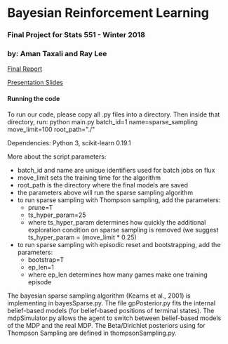 # Bayesian Reinforcement Learning

### Final Project for Stats 551 - Winter 2018
### by: Aman Taxali and Ray Lee

[Final Report](./Taxali_Lee_Final_Report.pdf)

[Presentation Slides](./ataxali_final_presentation.pdf)

#### Running the code

To run our code, please copy all .py files into a directory. Then inside that directory, run:
    python main.py batch_id=1 name=sparse_sampling move_limit=100 root_path="./"

Dependencies: Python 3, scikit-learn 0.19.1

More about the script parameters:
* batch_id and name are unique identifiers used for batch jobs on flux
* move_limit sets the training time for the algorithm
* root_path is the directory where the final models are saved
* the parameters above will run the sparse sampling algorithm
* to run sparse sampling with Thompson sampling, add the parameters:
    * prune=T
    * ts_hyper_param=25
    * where ts_hyper_param determines how quickly the additional exploration condition on sparse sampling is removed (we suggest ts_hyper_param = (move_limit * 0.25)
 * to run sparse sampling with episodic reset and bootstrapping, add the parameters:
    * bootstrap=T
    * ep_len=1
    * where ep_len determines how many games make one training episode

The bayesian sparse sampling algorithm (Kearns et al., 2001) is implementing in bayesSparse.py. The file gpPosterior.py fits the internal belief-based models (for belief-based positions of terminal states). The mdpSimulator.py allows the agent to switch between belief-based models of the MDP and the real MDP. The Beta/Dirichlet posteriors using for Thompson Sampling are defined in thompsonSampling.py.

